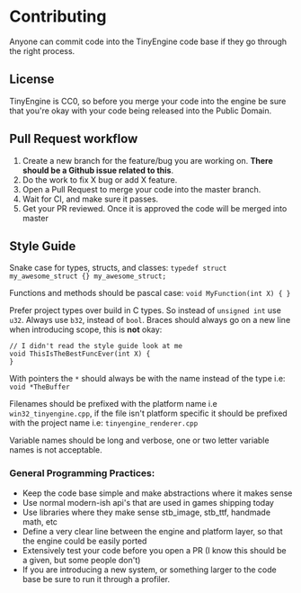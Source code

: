 # Contributing 

Anyone can commit code into the TinyEngine code base if they go through the right process. 

## License 
TinyEngine is CC0, so before you merge your code into the engine be sure that you're okay with your code being released into the Public Domain.

## Pull Request workflow
1. Create a new branch for the feature/bug you are working on. **There should be a Github issue related to this**.
2. Do the work to fix X bug or add X feature.
3. Open a Pull Request to merge your code into the master branch.
4. Wait for CI, and make sure it passes.  
5. Get your PR reviewed. Once it is approved the code will be merged into master

## Style Guide

Snake case for types, structs, and classes:
`typedef struct my_awesome_struct {} my_awesome_struct; `

Functions and methods should be pascal case:
`
void MyFunction(int X)
{
}
`

Prefer project types over build in C types. So instead of `unsigned int` use `u32`.
Always use `b32`, instead of `bool`.
Braces should always go on a new line when introducing scope, this is **not** okay:
```
// I didn't read the style guide look at me 
void ThisIsTheBestFuncEver(int X) { 
}
```

With pointers the `*` should always be with the name instead of the type i.e: `void *TheBuffer`

Filenames should be prefixed with the platform name i.e `win32_tinyengine.cpp`, if the file isn't platform specific it should be prefixed with the project name i.e: `tinyengine_renderer.cpp`

Variable names should be long and verbose, one or two letter variable names is not acceptable. 

### General Programming Practices:
- Keep the code base simple and make abstractions where it makes sense
- Use normal modern-ish api's that are used in games shipping today
- Use libraries where they make sense stb_image, stb_ttf, handmade math, etc
- Define a very clear line between the engine and platform layer, so that the engine could be easily ported
- Extensively test your code before you open a PR (I know this should be a given, but some people don't)
- If you are introducing a new system, or something larger to the code base be sure to run it through a profiler. 
